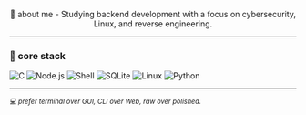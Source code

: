 <p align="center">
🧩 about me
- 
Studying backend development with a focus on cybersecurity, Linux, and reverse engineering.

---

### 🧠 core stack
![C](https://img.shields.io/badge/-C-1e1e1e?style=flat&logo=c&logoColor=white)
![Node.js](https://img.shields.io/badge/-Node.js-1e1e1e?style=flat&logo=node.js)
![Shell](https://img.shields.io/badge/-Shell-1e1e1e?style=flat&logo=gnu-bash)
![SQLite](https://img.shields.io/badge/-SQLite-1e1e1e?style=flat&logo=sqlite)
![Linux](https://img.shields.io/badge/-Linux-1e1e1e?style=flat&logo=linux)
![Python](https://img.shields.io/badge/-Python-1e1e1e?style=flat&logo=python)

---

<sub><i>💻 prefer terminal over GUI, CLI over Web, raw over polished.</i></sub>
